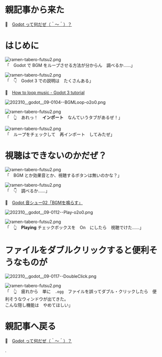# 親記事から来た

📖　[Godot って何だぜ（＾～＾）？](https://crieit.net/posts/Godot-65115761b6a17)  

# はじめに

![ramen-tabero-futsu2.png](https://crieit.now.sh/upload_images/d27ea8dcfad541918d9094b9aed83e7d61daf8532bbbe.png)  
「　Godot で BGM をループさせる方法が分からん　調べるか……」  

![ramen-tabero-futsu2.png](https://crieit.now.sh/upload_images/d27ea8dcfad541918d9094b9aed83e7d61daf8532bbbe.png)  
「　👇　Godot 3 での説明は　たくさんある」  

📖　[How to loop music - Godot 3 tutorial](https://www.youtube.com/watch?v=Elgb6FOFMYo)  

![202310__godot__09-0104--BGMLoop-o2o0.png](https://crieit.now.sh/upload_images/73c29d9f8778cfcb338470ddb2cccd0c6522d32fd1354.png)  

![ramen-tabero-futsu2.png](https://crieit.now.sh/upload_images/d27ea8dcfad541918d9094b9aed83e7d61daf8532bbbe.png)  
「　👆　あれっ！　**インポート**　なんていうタブがあるぜ！」  

![ramen-tabero-futsu2.png](https://crieit.now.sh/upload_images/d27ea8dcfad541918d9094b9aed83e7d61daf8532bbbe.png)  
「　ループをチェックして　再インポート　してみたぜ」  

# 視聴はできないのかだぜ？

![ramen-tabero-futsu2.png](https://crieit.now.sh/upload_images/d27ea8dcfad541918d9094b9aed83e7d61daf8532bbbe.png)  
「　BGM とか効果音とか、視聴するボタンは無いのかな？」  

![ramen-tabero-futsu2.png](https://crieit.now.sh/upload_images/d27ea8dcfad541918d9094b9aed83e7d61daf8532bbbe.png)  
「　👇　調べるか……」  

📖　[Godot 音シュー02「BGMを鳴らす」](https://ore2wakaru2.hatenablog.com/entry/2018/05/23/235919)  

![202310__godot__09-0112--Play-o2o0.png](https://crieit.now.sh/upload_images/e78c175904ce1453d69b9d4725c098386522d531f1c57.png)  

![ramen-tabero-futsu2.png](https://crieit.now.sh/upload_images/d27ea8dcfad541918d9094b9aed83e7d61daf8532bbbe.png)  
「　👆　**Playing** チェックボックスを　On　にしたら　視聴でけた……」  

# ファイルをダブルクリックすると便利そうなものが

![202310__godot__09-0117--DoubleClick.png](https://crieit.now.sh/upload_images/ffdb15a43758e2bfe51ccdb445fdb5206522d68461b61.png)  

![ramen-tabero-futsu2.png](https://crieit.now.sh/upload_images/d27ea8dcfad541918d9094b9aed83e7d61daf8532bbbe.png)  
「　👆　疲れから　単に　`.ogg`　ファイルを誤ってダブル・クリックしたら　便利そうなウィンドウが出てきた。  
こんな隠し機能は　やめてほしい」  

# 親記事へ戻る

📖　[Godot って何だぜ（＾～＾）？](https://crieit.net/posts/Godot-65115761b6a17)  

.